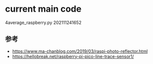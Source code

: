 # current main code
4average_raspberry.py 202111241652

## 参考
* https://www.ma-chanblog.com/2019/03/raspi-photo-reflector.html
* https://hellobreak.net/raspberry-pi-pico-line-trace-sensor1/
